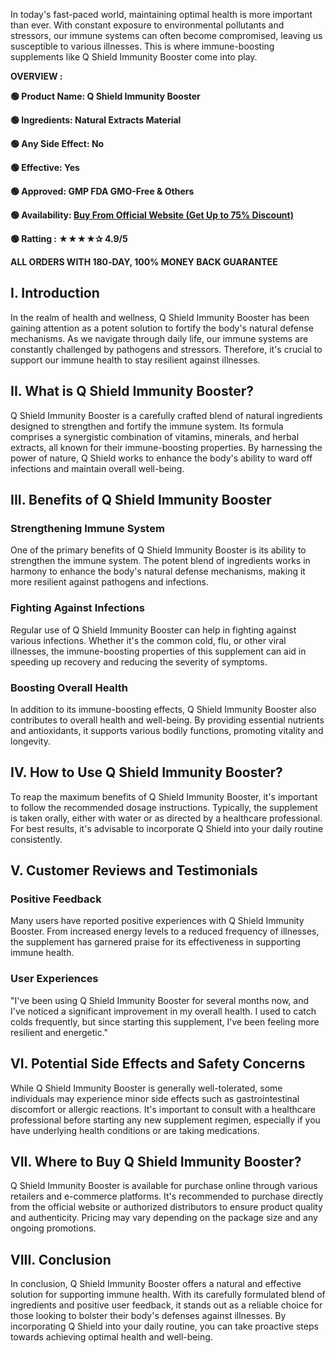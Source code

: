 <span style="font-weight: 400;">In today's fast-paced world, maintaining optimal health is more important than ever. With constant exposure to environmental pollutants and stressors, our immune systems can often become compromised, leaving us susceptible to various illnesses. This is where immune-boosting supplements like Q Shield Immunity Booster come into play.</span>

<b>OVERVIEW :</b>

<b>🟢 Product Name: Q Shield Immunity Booster</b>

<b>🟢 Ingredients: Natural Extracts Material</b>

<b>🟢 Any Side Effect: No</b>

<b>🟢 Effective: Yes</b>

<b>🟢 Approved: GMP FDA GMO-Free &amp; Others</b>

<b>🟢 Availability: </b><a href="https://t.ly/dw9Y3"><b>Buy From Official Website (Get Up to 75% Discount)</b></a>

<b>🟢 Ratting : ★★★★✰ 4.9/5</b>

<b>ALL ORDERS WITH 180‑DAY, 100% MONEY BACK GUARANTEE</b>
<h2><b>I. Introduction</b></h2>
<span style="font-weight: 400;">In the realm of health and wellness, Q Shield Immunity Booster has been gaining attention as a potent solution to fortify the body's natural defense mechanisms. As we navigate through daily life, our immune systems are constantly challenged by pathogens and stressors. Therefore, it's crucial to support our immune health to stay resilient against illnesses.</span>
<h2><b>II. What is Q Shield Immunity Booster?</b></h2>
<span style="font-weight: 400;">Q Shield Immunity Booster is a carefully crafted blend of natural ingredients designed to strengthen and fortify the immune system. Its formula comprises a synergistic combination of vitamins, minerals, and herbal extracts, all known for their immune-boosting properties. By harnessing the power of nature, Q Shield works to enhance the body's ability to ward off infections and maintain overall well-being.</span>
<h2><b>III. Benefits of Q Shield Immunity Booster</b></h2>
<h3><b>Strengthening Immune System</b></h3>
<span style="font-weight: 400;">One of the primary benefits of Q Shield Immunity Booster is its ability to strengthen the immune system. The potent blend of ingredients works in harmony to enhance the body's natural defense mechanisms, making it more resilient against pathogens and infections.</span>
<h3><b>Fighting Against Infections</b></h3>
<span style="font-weight: 400;">Regular use of Q Shield Immunity Booster can help in fighting against various infections. Whether it's the common cold, flu, or other viral illnesses, the immune-boosting properties of this supplement can aid in speeding up recovery and reducing the severity of symptoms.</span>
<h3><b>Boosting Overall Health</b></h3>
<span style="font-weight: 400;">In addition to its immune-boosting effects, Q Shield Immunity Booster also contributes to overall health and well-being. By providing essential nutrients and antioxidants, it supports various bodily functions, promoting vitality and longevity.</span>
<h2><b>IV. How to Use Q Shield Immunity Booster?</b></h2>
<span style="font-weight: 400;">To reap the maximum benefits of Q Shield Immunity Booster, it's important to follow the recommended dosage instructions. Typically, the supplement is taken orally, either with water or as directed by a healthcare professional. For best results, it's advisable to incorporate Q Shield into your daily routine consistently.</span>
<h2><b>V. Customer Reviews and Testimonials</b></h2>
<h3><b>Positive Feedback</b></h3>
<span style="font-weight: 400;">Many users have reported positive experiences with Q Shield Immunity Booster. From increased energy levels to a reduced frequency of illnesses, the supplement has garnered praise for its effectiveness in supporting immune health.</span>
<h3><b>User Experiences</b></h3>
<span style="font-weight: 400;">"I've been using Q Shield Immunity Booster for several months now, and I've noticed a significant improvement in my overall health. I used to catch colds frequently, but since starting this supplement, I've been feeling more resilient and energetic."</span>
<h2><b>VI. Potential Side Effects and Safety Concerns</b></h2>
<span style="font-weight: 400;">While Q Shield Immunity Booster is generally well-tolerated, some individuals may experience minor side effects such as gastrointestinal discomfort or allergic reactions. It's important to consult with a healthcare professional before starting any new supplement regimen, especially if you have underlying health conditions or are taking medications.</span>
<h2><b>VII. Where to Buy Q Shield Immunity Booster?</b></h2>
<span style="font-weight: 400;">Q Shield Immunity Booster is available for purchase online through various retailers and e-commerce platforms. It's recommended to purchase directly from the official website or authorized distributors to ensure product quality and authenticity. Pricing may vary depending on the package size and any ongoing promotions.</span>
<h2><b>VIII. Conclusion</b></h2>
<span style="font-weight: 400;">In conclusion, Q Shield Immunity Booster offers a natural and effective solution for supporting immune health. With its carefully formulated blend of ingredients and positive user feedback, it stands out as a reliable choice for those looking to bolster their body's defenses against illnesses. By incorporating Q Shield into your daily routine, you can take proactive steps towards achieving optimal health and well-being.</span>
